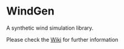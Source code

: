 # WindGen
A synthetic wind simulation library.

Please check the [Wiki](https://github.com/msandre/WindGen/wiki) for further information
